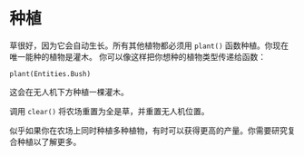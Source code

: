 # 种植
草很好，因为它会自动生长。所有其他植物都必须用 `plant()` 函数种植。你现在唯一能种的植物是灌木。
你可以像这样把你想种的植物类型传递给函数：

`plant(Entities.Bush)`

这会在无人机下方种植一棵灌木。

调用 `clear()` 将农场重置为全是草，并重置无人机位置。

似乎如果你在农场上同时种植多种植物，有时可以获得更高的产量。你需要研究复合种植以了解更多。